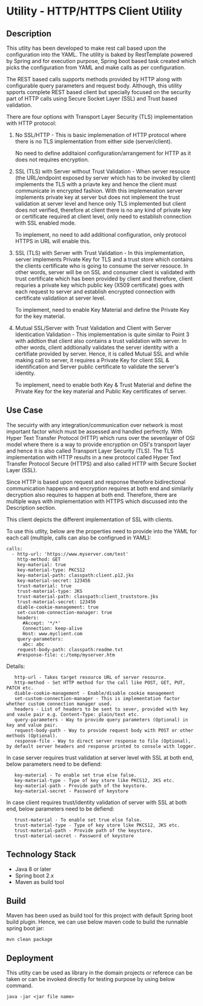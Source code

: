 # Utility - HTTP/HTTPS Client Utility

## Description
This utlity has been developed to make rest call based upon the configuration into the YAML. The utility is baked by RestTemplate powered by Spring and for execution purpose, Spring boot based task created which picks the configuration from YAML and make calls as per configuration.

The REST based calls supports methods provided by HTTP along with configurable query parameters and request body. Although, this utility spports complete REST based client but specially focused on the security part of HTTP calls using Secure Socket Layer (SSL) and Trust based validation.

There are four options with Transport Layer Security (TLS) implementation with HTTP protocol:
1. No SSL/HTTP - This is basic implemenation of HTTP protocol where there is no TLS implementation from either side (server/client).

   No need to define additaionl configuration/arrangement for HTTP as it does not requires encryption.

2. SSL (TLS) with Server without Trust Validation - When server resouce (the URL/endpoint exposed by server which has to be invoked by client) implements the TLS with a priavte key and hence the client must communicate in encrypted fashion. With this implemenation server implements private key at server but does not implement the trust validation at server level and hence only TLS implemented but client does not verified, therefore at client there is no any kind of private key or certificate required at client level, only need to establish connection with SSL enabled mode.

   To implement, no need to add additional configuration, only protocol HTTPS in URL will enable this.

3. SSL (TLS) with Server with Trust Validation - In this implementation, server implements Private Key for TLS and a trust store which contains the clients certificate who is going to consume the server resouce. In other words, server will be on SSL and consumer client is validated with trust certificate which has been provided by client and therefore, client requries a private key which public key (X509 certificate) goes with each request to server and establish encrypted connection with certificate validatiion at server level.

   To implement, need to enable Key Material and define the Private Key for the key material.

4. Mutual SSL/Server with Trust Validation and Client with Server Identication Validation - This implementation is quite similar to Point 3 with addtion that client also contains a trust validation with server. In other words, client addtionally validates the server identity with a certifiate provided by server. Hence, it is called Mutual SSL and while making call to server, it requires a Private Key for client SSL & identification and Server public certificate to validate the server's identity.

   To implement, need to enable both Key & Trust Material and define the Private Key for the key material and Public Key certificates of server.

## Use Case
The secuirty with any integration/communication over network is most important factor which must be assessed and handled perfrectly. With Hyper Text Transfer Protocol (HTTP) which runs over the sevenlayer of OSI model where there is a way to provide encryption on OSI's transport layer and hence it is also called Transport Layer Security (TLS). The TLS implementation with HTTP results in a new protocol called Hyper Text Transfer Protocol Secure (HTTPS) and also called HTTP with Secure Socket Layer (SSL).

Since HTTP is based upon request and response therefore bidirectional communication happens and encryption requires at both end and similarily decryption also requires to happen at both end. Therefore, there are multiple ways with implementation with HTTPS which discussed into the Description section.

This client depicts the different implementation of SSL with clients.

To use this utlity, below are the properties need to provide into the YAML for each call (multiple, calls can also be configrued in YAML):
```
calls:
  - http-url: 'https://www.myserver.com/test'
    http-method: GET
    key-material: true
    key-material-type: PKCS12
    key-material-path: classpath:client.p12.jks
    key-material-secret: 123456
    trust-material: true
    trust-material-type: JKS
    trust-material-path: classpath:client_truststore.jks
    trust-material-secret: 123456
    diable-cookie-management: true
    set-custom-connection-manager: true
    headers:
      #Accept: '*/*'
      Connection: keep-alive
      Host: www.myclient.com
    query-parameters:
      abc: abc
    request-body-path: classpath:readme.txt
    #response-file: c:/temp/myserver.htm
```

Details:
```
   http-url - Takes target resource URL of server resource.
   http-method - Set HTTP method for the call like POST, GET, PUT, PATCH etc.
   diable-cookie-management - Enable/disable cookie management
   set-custom-connection-manager - This is implementation factor whether custom connection manager used.
   headers - List of headers to be sent to sever, provided with key and vaule pair e.g. Content-Type: plain/text etc.
   query-parameters - Way to provide query parameters (Optional) in key and value pair.
   request-body-path - Way to provide request body with POST or other methods (Optional).
   response-file - Way to direct server response to file (Optional), by default server headers and response printed to console with logger.
```

In case server requires trust validation at server level with SSL at both end, below parameters need to be defiend:
```
   key-material - To enable set true else false.
   key-material-type - Type of key store like PKCS12, JKS etc.
   key-material-path - Provide path of the keystore.
   key-material-secret - Password of keystore
```

In case client requires trust/identity validation of server with SSL at both end, below parameters need to be defiend:
```
   trust-material - To enable set true else false.
   trust-material-type - Type of key store like PKCS12, JKS etc.
   trust-material-path - Provide path of the keystore.
   trust-material-secret - Password of keystore
```

## Technology Stack
- Java 8 or later
- Spring boot 2.x
- Maven as build tool



## Build
Maven has been used as build tool for this project with default Spring boot build plugin.
Hence, we can use below maven code to build the runnable spring boot jar:

```
mvn clean package
```

## Deployment 
This utlity can be used as library in the domain projects or referece can be taken or can be invoked directly for testing purpose by using below command.

```
java -jar <jar file name>
```
